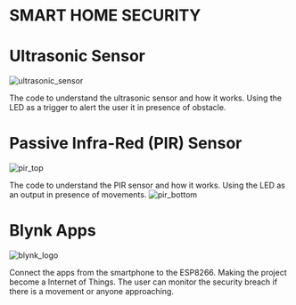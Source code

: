 # SMART HOME SECURITY #

# Ultrasonic Sensor
![ultrasonic_sensor](https://user-images.githubusercontent.com/44058064/49787285-3fde7a00-fd61-11e8-83d9-9f3c218abecf.png)

The code to understand the ultrasonic sensor and how it works.
Using the LED as a trigger to alert the user it in presence of obstacle.

# Passive Infra-Red (PIR) Sensor
![pir_top](https://user-images.githubusercontent.com/44058064/49788485-6eaa1f80-fd64-11e8-8441-30f88ee627ff.png)

The code to understand the PIR sensor and how it works.
Using the LED as an output in presence of movements.
![pir_bottom](https://user-images.githubusercontent.com/44058064/49788581-a9ac5300-fd64-11e8-8946-3022701dead1.png)

# Blynk Apps
![blynk_logo](https://user-images.githubusercontent.com/44058064/49787765-7e286900-fd62-11e8-8136-92d5839a46bf.png)

Connect the apps from the smartphone to the ESP8266.
Making the project become a Internet of Things.
The user can monitor the security breach if there is a movement or anyone approaching.
